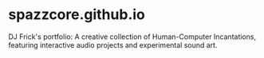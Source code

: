 # spazzcore.github.io
DJ Frick's portfolio: A creative collection of Human-Computer Incantations, featuring interactive audio projects and experimental sound art.
